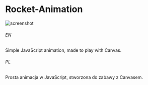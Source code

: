 # Rocket-Animation

![screenshot](https://user-images.githubusercontent.com/71329150/94350872-1801f880-0053-11eb-8e5c-7f2500b8050c.gif)

###### EN
Simple JavaScript animation, made to play with Canvas.

###### PL
Prosta animacja w JavaScript, stworzona do zabawy z Canvasem.

